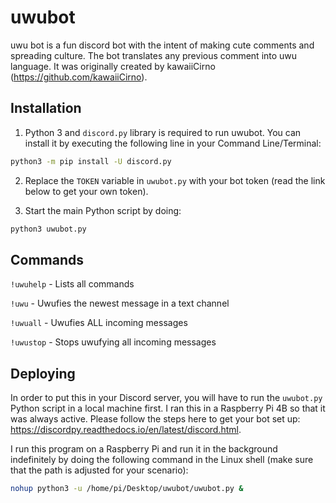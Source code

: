 # uwubot

uwu bot is a fun discord bot with the intent of making cute comments and spreading culture. The bot translates any previous comment into uwu language. 
It was originally created by kawaiiCirno (https://github.com/kawaiiCirno).

## Installation

1. Python 3 and `discord.py` library is required to run uwubot. You can install it by executing the following line in your Command Line/Terminal:

```bash
python3 -m pip install -U discord.py
```

2. Replace the `TOKEN` variable in `uwubot.py` with your bot token (read the link below to get your own token).

3. Start the main Python script by doing:
```bash
python3 uwubot.py
```

## Commands
`!uwuhelp` - Lists all commands

`!uwu` - Uwufies the newest message in a text channel

`!uwuall` - Uwufies ALL incoming messages

`!uwustop` - Stops uwufying all incoming messages

## Deploying
In order to put this in your Discord server, you will have to run the `uwubot.py` Python script in a local machine first.
I ran this in a Raspberry Pi 4B so that it was always active.
Please follow the steps here to get your bot set up: https://discordpy.readthedocs.io/en/latest/discord.html.

I run this program on a Raspberry Pi and run it in the background indefinitely by doing the following command in the Linux shell (make sure that the path is adjusted for your scenario):
```bash
nohup python3 -u /home/pi/Desktop/uwubot/uwubot.py &
```
